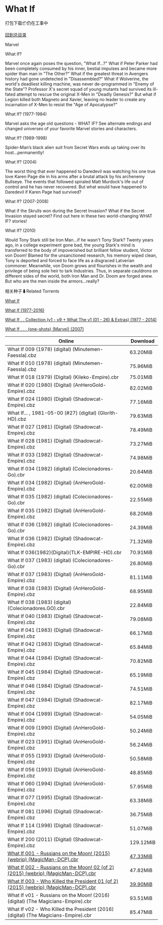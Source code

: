 # What If

打包下载📦仍在工事中

[回到总目录](/Catalogs.md)

Marvel

What If?

Marvel once again poses the question, "What If...?" What if Peter Parker had been completely consumed by his inner, bestial impulses and became more spider than man in "The Other?" What if the greatest threat in Avengers history had gone undetected in "Disassembled?" What if Wolverine, the world's deadliest killing machine, was never de-programmed in "Enemy of the State"? Professor X's secret squad of young mutants had survived its ill-fated attempt to rescue the original X-Men in "Deadly Genesis?" But what if Legion killed both Magneto and Xavier, leaving no leader to create any incarnation of X-Men to resist the "Age of Apocalypse?" 



What If? (1977-1984)

Marvel asks the age old questions - WHAT IF?  See alternate endings and changed universes of your favorite Marvel stories and characters.



What If? (1989-1998)

Spider-Man’s black alien suit from Secret Wars ends up taking over its host…permanently!



What If? (2004)

The worst thing that ever happened to Daredevil was watching his one true love Karen Page die in his arms after a brutal attack by his archenemy Bullseye. The events that followed spiraled Matt Murdock's life out of control and he has never recovered. But what would have happened to Daredevil if Karen Page had survived?



What If? (2007-2008)

What if the Skrulls won during the Secret Invasion? What if the Secret Invasion stayed secret? Find out here in these two world-changing WHAT IF? stories!



What If? (2010)

Would Tony Stark still be Iron Man...if he wasn't Tony Stark? Twenty years ago, in a college experiment gone bad, the young Stark's mind is transferred to the body of impoverished but brilliant fellow student, Victor von Doom! Blamed for the unsanctioned research, his memory wiped clean, Tony is deported and forced to face life as a disgraced Latverian commoner. Meanwhile, von Doom grows and flourishes in the wealth and privilege of being sole heir to tark Industries. Thus, in separate cauldrons on different sides of the world, both Iron Man and Dr. Doom are forged anew. But who are the men inside the armors...really?





相关种子⬇Related Torrents

[What If](https://github.com/alicewish/markdown/blob/master/torrent/What-If.md)

[What If (1977-2016)](https://github.com/alicewish/markdown/blob/master/torrent/What-If--1977-2016.md)

[What If . .  Collection (v1 - v9 + What The v1 (01 - 26) & Extras) (1977 - 2014)](https://github.com/alicewish/markdown/blob/master/torrent/What-If------Collection--v1---v9---What-The-v1--01---26----Extras---1977---2014.md)

[What If . . .  (one-shots) (Marvel) (2007)](https://github.com/alicewish/markdown/blob/master/torrent/What-If---------one-shots---Marvel---2007.md)

Online | Download
--- | ---
What If 009 (1978) (digital) (Minutemen-Faessla).cbz | 63.20MiB
What If 010 (1978) (digital) (Minutemen-Faessla).cbz | 75.96MiB
What If 018 (1979) (Digital) (Kileko-Empire).cbr | 75.01MiB
What If 020 (1980) (Digital) (AnHeroGold-Empire).cbz | 82.02MiB
What If 024 (1980) (Digital) (Shadowcat-Empire).cbz | 77.16MiB
What If... , 1981-05-00 (#27) (digital) (Glorith-HD).cbz | 79.63MiB
What If 027 (1981) (Digital) (Shadowcat-Empire).cbz | 78.49MiB
What If 028 (1981) (Digital) (Shadowcat-Empire).cbz | 73.27MiB
What If 033 (1982) (Digital) (Shadowcat-Empire).cbz | 74.98MiB
What If 034 (1982) (digital) (Colecionadores-Go).cbr | 20.64MiB
What If 034 (1982) (Digital) (AnHeroGold-Empire).cbz | 62.00MiB
What If 035 (1982) (digital) (Colecionadores-Go).cbr | 22.55MiB
What If 035 (1982) (Digital) (AnHeroGold-Empire).cbz | 68.20MiB
What If 036 (1982) (digital) (Colecionadores-Go).cbr | 24.39MiB
What If 036 (1982) (Digital) (Shadowcat-Empire).cbz | 71.32MiB
What If 036(1982)(Digital)(TLK-EMPIRE-HD).cbr | 70.91MiB
What If 037 (1983) (digital) (Colecionadores-Go).cbr | 26.80MiB
What If 037 (1983) (Digital) (AnHeroGold-Empire).cbz | 81.11MiB
What If 038 (1983) (Digital) (AnHeroGold-Empire).cbz | 68.95MiB
What If 038 (1983) (digital) (Colecionadores.GO).cbr | 22.84MiB
What If 040 (1983) (Digital) (Shadowcat-Empire).cbz | 79.08MiB
What If 041 (1983) (Digital) (Shadowcat-Empire).cbz | 66.17MiB
What If 042 (1983) (Digital) (Shadowcat-Empire).cbz | 65.84MiB
What If 044 (1984) (Digital) (Shadowcat-Empire).cbz | 70.82MiB
What If 045 (1984) (Digital) (Shadowcat-Empire).cbz | 65.19MiB
What If 046 (1984) (Digital) (Shadowcat-Empire).cbz | 74.51MiB
What If 047 (1984) (Digital) (Shadowcat-Empire).cbz | 82.17MiB
What If 004 (1989) (Digital) (Shadowcat-Empire).cbz | 54.05MiB
What If 009 (1990) (Digital) (AnHeroGold-Empire).cbz | 50.24MiB
What If 023 (1991) (Digital) (AnHeroGold-Empire).cbz | 56.24MiB
What If 055 (1993) (Digital) (AnHeroGold-Empire).cbz | 50.58MiB
What If 056 (1993) (Digital) (AnHeroGold-Empire).cbz | 48.85MiB
What If 060 (1994) (Digital) (AnHeroGold-Empire).cbz | 57.95MiB
What If 077 (1995) (Digital) (Shadowcat-Empire).cbz | 63.38MiB
What If 081 (1996) (Digital) (Shadowcat-Empire).cbz | 36.75MiB
What If 114 (1998) (Digital) (Shadowcat-Empire).cbz | 51.07MiB
What If 200 (2011) (Digital) (Shadowcat-Empire).cbz | 129.12MiB
[What If 001 - Russians on the Moon! (2015) (webrip) (MagicMan-DCP).cbr](https://github.com/alicewish/markdown/blob/master/comic/What-If-001-Russians-on-Moon-2015-webrip-MagicMan-DCP-cbr.md) | [47.33MiB](https://pan.baidu.com/s/19UtQEjw-O7uXl5OT53qsnQ#list/path=%2F0-Day%20Week%20of%202015%20Q4%2F0-Day%20Week%20of%202015.10.07%2F%E3%82%AA%E3%82%BB%E3%82%B3%E3%82%AD%E3%82%B1%E3%82%AD%E3%82%A6%E3%82%B7%E3%82%B9%E3%82%BB%E3%82%B1%E3%82%B7%E3%82%B7%E3%82%AA%E3%82%AD%E3%82%B3%E3%82%B5%E3%82%AB%E3%82%BD%E3%82%BF%E3%82%AB%E3%82%AB%E3%82%BD%E3%82%A8%E3%82%BB%E3%82%AA%E3%82%AB%E3%82%B5%E3%82%B9%E3%82%A2%E3%82%AD%E3%82%A6&parentPath=%2F0-Day%20Week%20of%202015%20Q4)
[What If 002 - Russians on the Moon! 02 (of 2) (2015) (webrip) (MagicMan-DCP).cbr](https://github.com/alicewish/markdown/blob/master/comic/What-If-002-Russians-on-Moon-02-of-2-2015-webrip-MagicMan-DCP-cbr.md) | 47.82MiB
[What If 003 - Who Killed the President 01 (of 2) (2015) (webrip) (MagicMan-DCP).cbr](https://github.com/alicewish/markdown/blob/master/comic/What-If-003-Who-Killed-President-01-of-2-2015-webrip-MagicMan-DCP-cbr.md) | [39.90MiB](https://pan.baidu.com/s/1nvHu48x#list/path=%2F0-Day%20Week%20of%202015%20Q4%2F0-Day%20Week%20of%202015.12.02%2F%E3%82%B5%E3%82%A8%E3%82%AD%E3%82%B1%E3%82%B7%E3%82%AF%E3%82%B9%E3%82%A6%E3%82%A2%E3%82%AB%E3%82%AB%E3%82%AD%E3%82%AA%E3%82%B7%E3%82%AF%E3%82%B3%E3%82%BB%E3%82%B3%E3%82%AD%E3%82%BF%E3%82%B3%E3%82%AB%E3%82%AF%E3%82%B9%E3%82%A4%E3%82%B9%E3%82%B5%E3%82%AD%E3%82%AA%E3%82%B9%E3%82%AB%E3%82%B1&parentPath=%2F0-Day%20Week%20of%202015%20Q4)
What If v01 - Russians on the Moon! (2016) (digital) (The Magicians-Empire).cbr | 93.51MiB
What If v02 - Who Killed the President (2016) (digital) (The Magicians-Empire).cbr | 85.47MiB